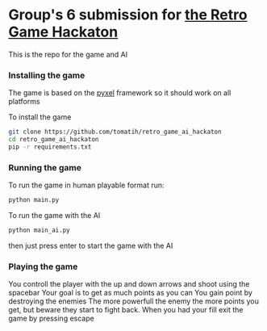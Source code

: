 # Group's 6 submission for [the Retro Game Hackaton](https://www.facebook.com/events/344397906909539)

This is the repo for the game and AI

### Installing the game
The game is based on the [pyxel](https://github.com/kitao/pyxel) framework so it should work on all platforms

To install the game
```bash
git clone https://github.com/tomatih/retro_game_ai_hackaton
cd retro_game_ai_hackaton
pip -r requirements.txt
```

### Running the game
To run the game in human playable format run:
```bash
python main.py
```

To run the game with the AI
```bash
python main_ai.py
```
then just press enter to start the game with the AI

### Playing the game
You controll the player with the up and down arrows and shoot using the spacebar
Your goal is to get as much points as you can
You gain point by destroying the enemies
The more powerfull the enemy the more points you get, but beware they start to fight back.
When you had your fill exit the game by pressing escape

